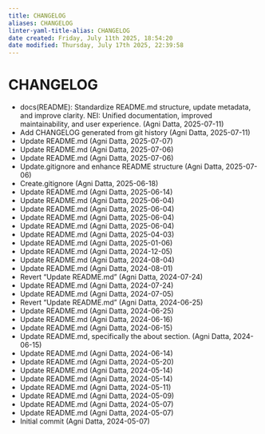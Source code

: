 ```yaml
---
title: CHANGELOG
aliases: CHANGELOG
linter-yaml-title-alias: CHANGELOG
date created: Friday, July 11th 2025, 18:54:20
date modified: Thursday, July 17th 2025, 22:39:58
---
```


# CHANGELOG

- docs(README): Standardize README.md structure, update metadata, and improve clarity. NEI: Unified documentation, improved maintainability, and user experience. (Agni Datta, 2025-07-11)
- Add CHANGELOG generated from git history (Agni Datta, 2025-07-11)
- Update README.md (Agni Datta, 2025-07-07)
- Update README.md (Agni Datta, 2025-07-06)
- Update README.md (Agni Datta, 2025-07-06)
- Update.gitignore and enhance README structure (Agni Datta, 2025-07-06)
- Create.gitignore (Agni Datta, 2025-06-18)
- Update README.md (Agni Datta, 2025-06-14)
- Update README.md (Agni Datta, 2025-06-04)
- Update README.md (Agni Datta, 2025-06-04)
- Update README.md (Agni Datta, 2025-06-04)
- Update README.md (Agni Datta, 2025-06-04)
- Update README.md (Agni Datta, 2025-04-03)
- Update README.md (Agni Datta, 2025-01-06)
- Update README.md (Agni Datta, 2024-12-05)
- Update README.md (Agni Datta, 2024-08-04)
- Update README.md (Agni Datta, 2024-08-01)
- Revert “Update README.md” (Agni Datta, 2024-07-24)
- Update README.md (Agni Datta, 2024-07-24)
- Update README.md (Agni Datta, 2024-07-05)
- Revert “Update README.md” (Agni Datta, 2024-06-25)
- Update README.md (Agni Datta, 2024-06-25)
- Update README.md (Agni Datta, 2024-06-16)
- Update README.md (Agni Datta, 2024-06-15)
- Update README.md, specifically the about section. (Agni Datta, 2024-06-15)
- Update README.md (Agni Datta, 2024-06-14)
- Update README.md (Agni Datta, 2024-05-20)
- Update README.md (Agni Datta, 2024-05-14)
- Update README.md (Agni Datta, 2024-05-14)
- Update README.md (Agni Datta, 2024-05-11)
- Update README.md (Agni Datta, 2024-05-09)
- Update README.md (Agni Datta, 2024-05-07)
- Update README.md (Agni Datta, 2024-05-07)
- Initial commit (Agni Datta, 2024-05-07)

